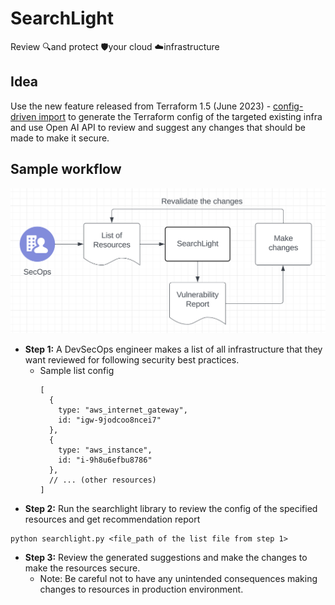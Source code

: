 # SearchLight
Review 🔍and protect 🛡️your cloud ☁️infrastructure

## Idea
Use the new feature released from Terraform 1.5 (June 2023) - [config-driven import](https://www.hashicorp.com/blog/terraform-1-5-brings-config-driven-import-and-checks) to generate the Terraform config of the targeted existing infra and use Open AI API to review and suggest any changes that should be made to make it secure.

## Sample workflow
![Workflow diagram](Searchlight_Diagram.png "workflow")
- **Step 1:** A DevSecOps engineer makes a list of all infrastructure that they want reviewed for following security best practices.
  - Sample list config
    ```
    [
      {
        type: "aws_internet_gateway",
        id: "igw-9jodcoo8ncei7"
      },
      {
        type: "aws_instance",
        id: "i-9h8u6efbu8786"
      },
      // ... (other resources)
    ]
    ```
- **Step 2:** Run the searchlight library to review the config of the specified resources and get recommendation report
```shell
python searchlight.py <file_path of the list file from step 1>
```
- **Step 3:** Review the generated suggestions and make the changes to make the resources secure.
  - Note: Be careful not to have any unintended consequences making changes to resources in production environment.
